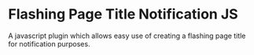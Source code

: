 # Flashing Page Title Notification JS

A javascript plugin which allows easy use of creating a flashing page title for notification purposes.

